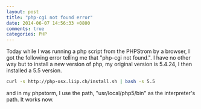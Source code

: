 ```yaml
---
layout: post
title: "php-cgi not found error"
date: 2014-06-07 14:56:33 +0800
comments: true
categories: PHP
---
```

Today while I was running a php script from the PHPStrom by a browser, I got the following error telling me that "php-cgi not found.". I have no other way but to install a new version of php, my original version is 5.4.24, I then installed a 5.5 version.  

```bash
curl -s http://php-osx.liip.ch/install.sh | bash -s 5.5
```

and in my phpstorm, I use the path, "usr/local/php5/bin" as the interpreter's path. It works now.

